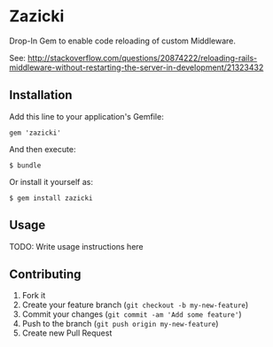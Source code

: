 # Zazicki

Drop-In Gem to enable code reloading of custom Middleware.

See: http://stackoverflow.com/questions/20874222/reloading-rails-middleware-without-restarting-the-server-in-development/21323432

## Installation

Add this line to your application's Gemfile:

    gem 'zazicki'

And then execute:

    $ bundle

Or install it yourself as:

    $ gem install zazicki

## Usage

TODO: Write usage instructions here

## Contributing

1. Fork it
2. Create your feature branch (`git checkout -b my-new-feature`)
3. Commit your changes (`git commit -am 'Add some feature'`)
4. Push to the branch (`git push origin my-new-feature`)
5. Create new Pull Request
